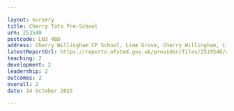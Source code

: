 ```yaml
---

layout: nursery
title: Cherry Tots Pre-School
urn: 253540
postcode: LN3 4BD
address: Cherry Willingham CP School, Lime Grove, Cherry Willingham, Lincoln, Lincolnshire, LN3 4BD
latestReportUrl: https://reports.ofsted.gov.uk/provider/files/2519548/urn/253540.pdf
teaching: 2
development: 2
leadership: 2
outcomes: 2
overall: 2
date: 14 October 2015

---
```

